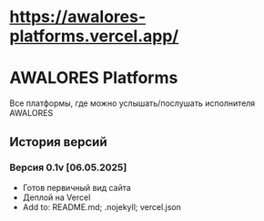# <https://awalores-platforms.vercel.app/>

# AWALORES Platforms

Все платформы, где можно услышать/послушать исполнителя AWALORES

## История версий
### Версия 0.1v [06.05.2025]

- Готов первичный вид сайта
- Деплой на Vercel
- Add to: README.md; .nojekyll; vercel.json
